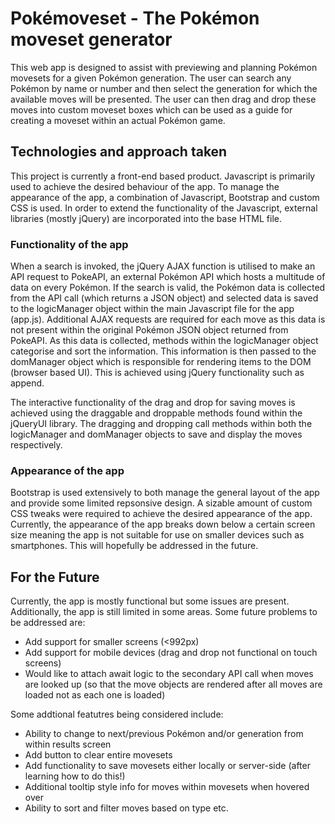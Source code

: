 # Pokémoveset - The Pokémon moveset generator

This web app is designed to assist with previewing and planning Pokémon movesets
for a given Pokémon generation. The user can search any Pokémon by name or number and
then select the generation for which the available moves will be presented. The user
can then drag and drop these moves into custom moveset boxes which can be used as a
guide for creating a moveset within an actual Pokémon game.

## Technologies and approach taken

This project is currently a front-end based product. Javascript is primarily used to achieve
the desired behaviour of the app. To manage the appearance of the app, a combination of Javascript,
Bootstrap and custom CSS is used. In order to extend the functionality of the Javascript, external 
libraries (mostly jQuery) are incorporated into the base HTML file.

### Functionality of the app
When a search is invoked, the jQuery AJAX function is utilised to make an API request to PokeAPI, 
an external Pokémon API which hosts a multitude of data on every Pokémon. If the search is valid,
the Pokémon data is collected from the API call (which returns a JSON object) and selected data is 
saved to the logicManager object within the main Javascript file for the app (app.js). Additional 
AJAX requests are required for each move as this data is not present within the original Pokémon 
JSON object returned from PokeAPI. As this data is collected, methods within the logicManager object
categorise and sort the information. This information is then passed to the domManager object which 
is responsible for rendering items to the DOM (browser based UI). This is achieved using jQuery 
functionality such as append.

The interactive functionality of the drag and drop for saving moves is achieved using the draggable
and droppable methods found within the jQueryUI library. The dragging and dropping call methods within
both the logicManager and domManager objects to save and display the moves respectively.

### Appearance of the app
Bootstrap is used extensively to both manage the general layout of the app and provide some limited
repsonsive design. A sizable amount of custom CSS tweaks were required to achieve the desired appearance
of the app. Currently, the appearance of the app breaks down below a certain screen size meaning 
the app is not suitable for use on smaller devices such as smartphones. This will hopefully be addressed
in the future.

## For the Future

Currently, the app is mostly functional but some issues are present. Additionally, the app is still limited
in some areas. Some future problems to be addressed are:
* Add support for smaller screens (<992px)
* Add support for mobile devices (drag and drop not functional on touch screens)
* Would like to attach await logic to the secondary API call when moves are looked up (so that the move objects are rendered after all moves are loaded not as each one is loaded)

Some addtional featutres being considered include:
* Ability to change to next/previous Pokémon and/or generation from within results screen
* Add button to clear entire movesets
* Add functionality to save movesets either locally or server-side (after learning how to do this!)
* Additional tooltip style info for moves within movesets when hovered over
* Ability to sort and filter moves based on type etc.